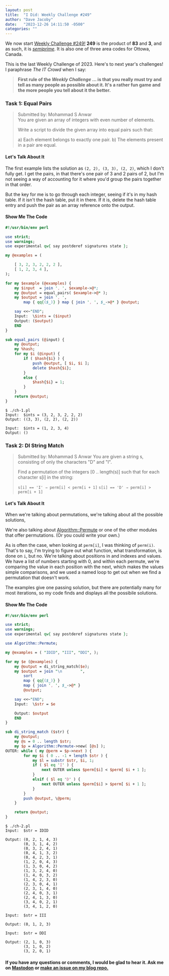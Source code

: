 ```yaml
---
layout: post
title:  "I Did: Weekly Challenge #249"
author: "Dave Jacoby"
date:   "2023-12-26 14:11:50 -0500"
categories: ""
---
```


We now start [Weekly Challenge #249!](https://theweeklychallenge.org/blog/perl-weekly-challenge-249/) **249** is the product of **83** and **3**, and as such, it is [_semiprime_](https://en.wikipedia.org/wiki/Semiprime). It is also one of three area codes for Ottowa, Canada.

This is the last Weekly Challenge of 2023. Here's to next year's challenges! I paraphrase _The IT Crowd_ when I say:

> **First rule of the _Weekly Challenge_ ... is that you really must try and tell as many people as possible about it. It's a rather fun game and the more people you tell about it the better.**

### Task 1: Equal Pairs

> Submitted by: Mohammad S Anwar  
> You are given an array of integers with even number of elements.
>
> Write a script to divide the given array into equal pairs such that:
>
> a) Each element belongs to exactly one pair.
> b) The elements present in a pair are equal.

#### Let's Talk About It

The first example lists the solution as `(2, 2), (3, 3), (2, 2)`, which I don't fully get. I get the pairs, in that there's one pair of 3 and 2 pairs of 2, but I'm not seeing a way of accounting for it where you'd group the pairs together in that order.

But the key for me is to go through each integer, seeing if it's in my hash table. If it isn't the hash table, put it in there. If it is, delete the hash table entry and push the pair as an array reference onto the output.

#### Show Me The Code

```perl
#!/usr/bin/env perl

use strict;
use warnings;
use experimental qw{ say postderef signatures state };

my @examples = (

    [ 3, 2, 3, 2, 2, 2 ],
    [ 1, 2, 3, 4 ],
);

for my $example (@examples) {
    my $input  = join ', ', $example->@*;
    my @output = equal_pairs( $example->@* );
    my $output = join ', ',
        map { qq{($_)} } map { join ', ', $_->@* } @output;

    say <<~"END";
    Input:  \$ints = ($input)
    Output: ($output)
    END
}

sub equal_pairs (@input) {
    my @output;
    my %hash;
    for my $i (@input) {
        if ( $hash{$i} ) {
            push @output, [ $i, $i ];
            delete $hash{$i};
        }
        else {
            $hash{$i} = 1;
        }
    }
    return @output;
}
```

```text
$ ./ch-1.pl 
Input:  $ints = (3, 2, 3, 2, 2, 2)
Output: ((3, 3), (2, 2), (2, 2))

Input:  $ints = (1, 2, 3, 4)
Output: ()
```

### Task 2: DI String Match

> Submitted by: Mohammad S Anwar
> You are given a string s, consisting of only the characters "D" and "I".
>
> Find a permutation of the integers [0 .. length(s)] such that for each character s[i] in the string:
>
> `s[i] == 'I' ⇒ perm[i] < perm[i + 1]`
> `s[i] == 'D' ⇒ perm[i] > perm[i + 1]`

#### Let's Talk About It

When we're talking about permutations, we're talking about all the possible solutions,

We're also talking about [Algorithm::Permute](https://metacpan.org/pod/Algorithm::Permute) or one of the other modules that offer permutations. (Or you could write your own.)

As is often the case, when looking at `perm[i]`, I was thinking of `perm(i)`. That's to say, I'm trying to figure out what function, what transformation, is done on `i`, but no. We're talking about positions in and indexes and values. We have a list of numbers starting with 0, and within each permute, we're comparing the value in each position with the next, which makes the values simple comparisons, and we used a named loop to get out when we find a permutation that doesn't work.

The examples give one passing solution, but there are potentially many for most iterations, so my code finds and displays all the possibile solutions.

#### Show Me The Code

```perl
#!/usr/bin/env perl

use strict;
use warnings;
use experimental qw{ say postderef signatures state };

use Algorithm::Permute;

my @examples = ( "IDID", "III", "DDI", );

for my $e (@examples) {
    my @output = di_string_match($e);
    my $output = join "\n        ", 
        sort
        map { qq{($_)} } 
        map { join ', ', $_->@* } 
        @output;

    say <<~"END";
    Input:  \$str = $e

    Output: $output
    END
}

sub di_string_match ($str) {
    my @output;
    my @s = 0 .. length $str;
    my $p = Algorithm::Permute->new( [@s] );
OUTER: while ( my @perm = $p->next ) {
        for my $i ( 0 .. -1 + length $str ) {
            my $l = substr $str, $i, 1;
            if ( $l eq 'I' ) {
                next OUTER unless $perm[$i] < $perm[ $i + 1 ];
            }
            elsif ( $l eq 'D' ) {
                next OUTER unless $perm[$i] > $perm[ $i + 1 ];
            }
        }
        push @output, \@perm;
    }

    return @output;
}
```

```text
$ ./ch-2.pl 
Input:  $str = IDID

Output: (0, 2, 1, 4, 3)
        (0, 3, 1, 4, 2)
        (0, 3, 2, 4, 1)
        (0, 4, 1, 3, 2)
        (0, 4, 2, 3, 1)
        (1, 2, 0, 4, 3)
        (1, 3, 0, 4, 2)
        (1, 3, 2, 4, 0)
        (1, 4, 0, 3, 2)
        (1, 4, 2, 3, 0)
        (2, 3, 0, 4, 1)
        (2, 3, 1, 4, 0)
        (2, 4, 0, 3, 1)
        (2, 4, 1, 3, 0)
        (3, 4, 0, 2, 1)
        (3, 4, 1, 2, 0)

Input:  $str = III

Output: (0, 1, 2, 3)

Input:  $str = DDI

Output: (2, 1, 0, 3)
        (3, 1, 0, 2)
        (3, 2, 0, 1)
```

#### If you have any questions or comments, I would be glad to hear it. Ask me on [Mastodon](https://mastodon.xyz/@jacobydave) or [make an issue on my blog repo.](https://github.com/jacoby/jacoby.github.io)
